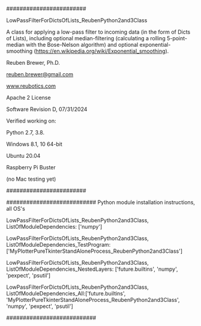 ########################  

LowPassFilterForDictsOfLists_ReubenPython2and3Class

A class for applying a low-pass filter to incoming data (in the form of Dicts of Lists), including
optional median-filtering (calculating a rolling 5-point-median with the Bose-Nelson algorithm) and 
optional exponential-smoothing (https://en.wikipedia.org/wiki/Exponential_smoothing). 

Reuben Brewer, Ph.D.

reuben.brewer@gmail.com

www.reubotics.com

Apache 2 License

Software Revision D, 07/31/2024

Verified working on: 

Python 2.7, 3.8.

Windows 8.1, 10 64-bit

Ubuntu 20.04

Raspberry Pi Buster 

(no Mac testing yet)

########################  

########################### Python module installation instructions, all OS's

LowPassFilterForDictsOfLists_ReubenPython2and3Class, ListOfModuleDependencies: ['numpy']

LowPassFilterForDictsOfLists_ReubenPython2and3Class, ListOfModuleDependencies_TestProgram: ['MyPlotterPureTkinterStandAloneProcess_ReubenPython2and3Class']

LowPassFilterForDictsOfLists_ReubenPython2and3Class, ListOfModuleDependencies_NestedLayers: ['future.builtins', 'numpy', 'pexpect', 'psutil']

LowPassFilterForDictsOfLists_ReubenPython2and3Class, ListOfModuleDependencies_All:['future.builtins', 'MyPlotterPureTkinterStandAloneProcess_ReubenPython2and3Class', 'numpy', 'pexpect', 'psutil']

###########################

